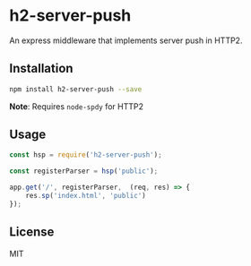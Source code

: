 # h2-server-push

An express middleware that implements server push in HTTP2.

## Installation

```bash
npm install h2-server-push --save
```
__Note__: Requires `node-spdy` for HTTP2

## Usage

```javascript
const hsp = require('h2-server-push');

const registerParser = hsp('public');

app.get('/', registerParser,  (req, res) => {
    res.sp('index.html', 'public')
});
```

## License 

MIT